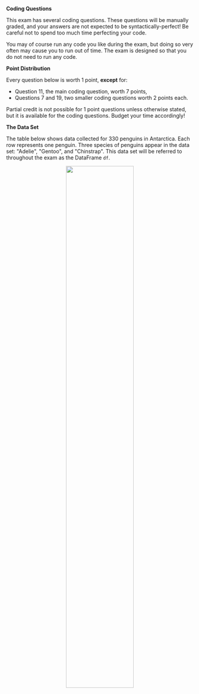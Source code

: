 **Coding Questions**

This exam has several coding questions. These questions will be manually graded, and your answers are not expected to be syntactically-perfect! Be careful not to spend too much time perfecting your code.

You may of course run any code you like during the exam, but doing so very often may cause you to run out of time. The exam is designed so that you do not need to run any code.

**Point Distribution**

Every question below is worth 1 point, **except** for:

- Question 11, the main coding question, worth 7 points,
- Questions 7 and 19, two smaller coding questions worth 2 points each.

Partial credit is not possible for 1 point questions unless otherwise stated, but it is available for the coding questions. Budget your time accordingly!

**The Data Set**

The table below shows data collected for 330 penguins in Antarctica. Each row represents one penguin.  Three species of penguins appear in the data set: "Adelie", "Gentoo", and "Chinstrap". This data set will be referred to throughout the exam as the DataFrame `df`.

<center><img src='../assets/images/fa21-midterm/penguins.png' width=60%></center>